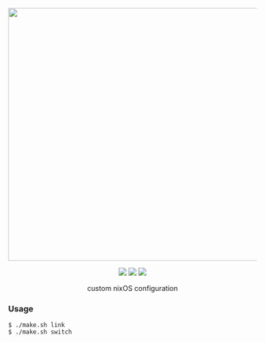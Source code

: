 <p align="center"><img src="https://raw.githubusercontent.com/jglovier/dotfiles-logo/master/dotfiles-logo.svg" width=512></p>

<p align="center">
    <img src="https://img.shields.io/github/commit-activity/y/nothingelsematters/nixconfigs?style=flat-square&logo=github">
    <img src="https://img.shields.io/badge/generations-201-green?style=flat-square&logo=nixos">
    <img src="https://img.shields.io/badge/build-passing-green?style=flat-square">
</p>

<p align="center"> custom nixOS configuration </p>

### Usage

```
$ ./make.sh link
$ ./make.sh switch
```
